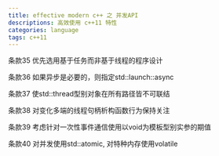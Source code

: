 ```yaml
---
title: effective modern c++ 之 并发API
descriptions: 高效使用 c++11 特性
categories: language
tags: c++11
---
```


条款35 优先选用基于任务而非基于线程的程序设计

条款36 如果异步是必要的，则指定std::launch::async

条款37 使std::thread型别对象在所有路径皆不可联结

条款38 对变化多端的线程句柄析构函数行为保持关注

条款39 考虑针对一次性事件通信使用以void为模板型别实参的期值

条款40 对并发使用std::atomic, 对特种内存使用volatile